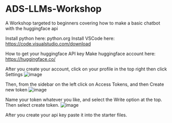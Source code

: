 # ADS-LLMs-Workshop
A Workshop targeted to beginners covering how to make a basic chatbot with the huggingface api 

Install python here: python.org
Install VSCode here: https://code.visualstudio.com/download

How to get your huggingface API key
Make  huggingface account here: https://huggingface.co/

After you create your account, click on your profile in the top right then click Settings
![image](https://github.com/user-attachments/assets/e3669475-e16e-4033-a83c-8c030901b26a)

Then, from the sidebar on the left click on Access Tokens, and then Create new token
![image](https://github.com/user-attachments/assets/40d0a976-e00a-42a7-a432-f061d3ba1301)

Name your token whatever you like, and select the Write option at the top. Then select create token.
![image](https://github.com/user-attachments/assets/21edd701-a297-472d-8cec-46ed073f5d6f)

After you create your api key paste it into the starter files.



